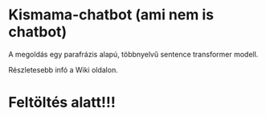 # Kismama-chatbot (ami nem is chatbot)

A megoldás egy parafrázis alapú, többnyelvű sentence transformer modell.

Részletesebb infó a Wiki oldalon.

# Feltöltés alatt!!!
